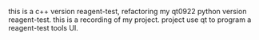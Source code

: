 this is a c++ version reagent-test,
refactoring my qt0922 python version reagent-test.
this is a recording of my project.
project use qt to program a reagent-test tools UI. 